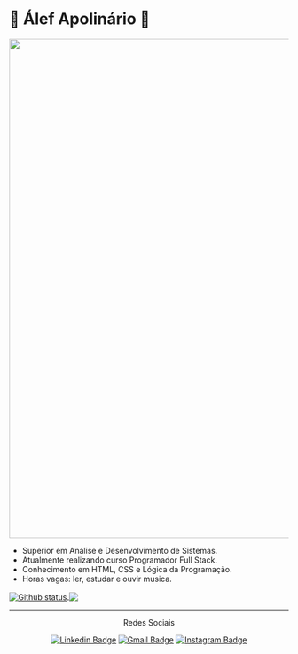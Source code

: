 <!DOCTYPE html>
<html>
 
 <head>
   
  <h1> <strong>🍙 Álef Apolinário 🍙</strong></h1>
 
 </head>
 
 <body>

  <img src="https://media.tenor.com/oC706nzchFQAAAAC/kiba-naruto.gif" width="900px"/>

 - Superior em Análise e Desenvolvimento de Sistemas.
 - Atualmente realizando curso Programador Full Stack.
 - Conhecimento em HTML, CSS e Lógica da Programação.
 - Horas vagas: ler, estudar e ouvir musica.

<a href="https://github.com/AlefCAp">
  <img align="center" src="https://github-readme-stats.vercel.app/api?username=AlefCAp&show_icons=true&theme=dark" alt="Github status" />
</a>
<a href="https://github.com/AlefCAp">
  <img align="center" src="https://github-readme-stats.vercel.app/api/top-langs/?username=AlefCAp&layout=compact&theme=dark" />
</a>
  
</body>

<foot>
 
<br>
<hr>
<p align="center"> <stronge>Redes Sociais</stronge> </p>

<div align="center">
 
[![Linkedin Badge](https://img.shields.io/badge/-Linkedin-6633cc?style=flat-square&logo=Linkedin&logoColor=white&color=black&link=https://www.linkedin.com/in/alefapolinario/)](https://www.linkedin.com/in/alefapolinario/)
[![Gmail Badge](https://img.shields.io/badge/-Gmail-c14438?style=flat-square&logo=Gmail&color=black&logoColor=white&link=mailto:alefapolinario29@gmail.com)](mailto:alefapolinario29@gmail.com)
[![Instagram Badge](https://img.shields.io/badge/-Instagram-6633cc?style=flat-square&logo=Instagram&color=black&logoColor=white&link=https://www.instagram.com/_capolinario_/)](https://www.instagram.com/_capolinario_/)

</div>

</foot>

</html>
